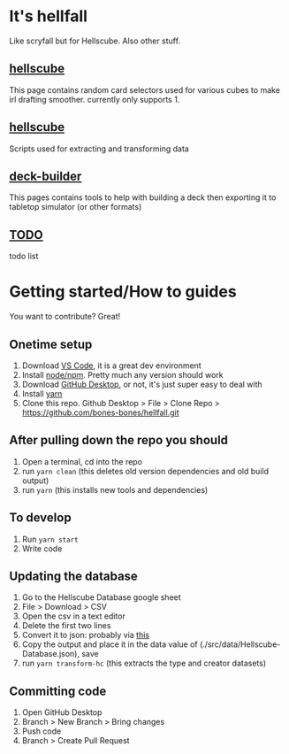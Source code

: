 # It's hellfall
Like scryfall but for Hellscube. Also other stuff.

## [hellscube](./src/hells-cubes/)
This page contains random card selectors used for various cubes to make irl drafting smoother. currently only supports 1.

## [hellscube](./data-transformers/)
Scripts used for extracting and transforming data

## [deck-builder](./src/deck-builder/)
This pages contains tools to help with building a deck then exporting it to tabletop simulator (or other formats)

## [TODO](./TODO.md)
todo list

# Getting started/How to guides
You want to contribute? Great!

## Onetime setup
1. Download [VS Code](https://code.visualstudio.com/download), it is a great dev environment
2. Install [node/npm](https://docs.npmjs.com/downloading-and-installing-node-js-and-npm). Pretty much any version should work
3. Download [GitHub Desktop](https://desktop.github.com/), or not, it's just super easy to deal with
4. Install [yarn](https://classic.yarnpkg.com/lang/en/docs/install/#mac-stable)
5. Clone this repo. Github Desktop > File > Clone Repo > https://github.com/bones-bones/hellfall.git

## After pulling down the repo you should
1. Open a terminal, cd into the repo
2. run `yarn clean` (this deletes old version dependencies and old build output)
3. run `yarn` (this installs new tools and dependencies)


## To develop
1. Run `yarn start`
2. Write code


## Updating the database
1. Go to the Hellscube Database google sheet
2. File > Download > CSV
3. Open the csv in a text editor
4. Delete the first two lines
5. Convert it to json: probably via [this](https://www.convertcsv.com/csv-to-json.htm)
6. Copy the output and place it in the data value of (./src/data/Hellscube-Database.json), save
7. run `yarn transform-hc` (this extracts the type and creator datasets)

## Committing code
1. Open GitHub Desktop
2. Branch > New Branch > Bring changes
3. Push code
4. Branch > Create Pull Request


